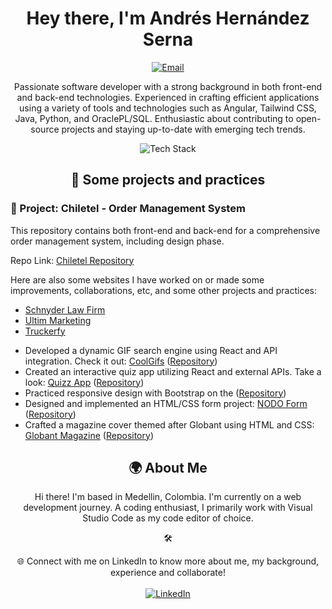 <div align="center">
  <h1> Hey there, I'm Andrés Hernández Serna</h1>
</div>

<p align="center">
  <a href="mailto:mauricioserna123@gmail.com">
    <img src="https://img.shields.io/badge/Email-mauricioserna123%40gmail.com-blue?style=for-the-badge&logo=gmail" alt="Email">
  </a>
</p>

<p align="center">
  Passionate software developer with a strong background in both front-end and back-end technologies. Experienced in crafting efficient applications using a variety of tools and technologies such as Angular, Tailwind CSS, Java, Python, and OraclePL/SQL. Enthusiastic about contributing to open-source projects and staying up-to-date with emerging tech trends.
</p>

<div align="center"> <!-- Agregamos un contenedor para centrar la imagen -->
  <img src="https://res.cloudinary.com/dciwzdk4j/image/upload/v1693498075/techstack_qytlq6.gif" alt="Tech Stack">
</div>

<h2 align="center">🚀 Some projects and practices</h2>

<div>
  <h3>🔧 Project: Chiletel - Order Management System</h3>
  <p>This repository contains both front-end and back-end for a comprehensive order management system, including design phase.</p>
  <p>Repo Link: <a href="https://github.com/andreshserna/chiletel">Chiletel Repository</a></p>
</div>
  <p>Here are also some websites I have worked on or made some improvements, collaborations, etc, and some other projects and practices:</p>
  <ul>
    <li><a href="https://www.schnyderlawfirm.com/">Schnyder Law Firm</a></li>
    <li><a href="https://www.ultimmarketing.com/">Ultim Marketing</a></li>
    <li><a href="https://truckerfy.com/home.html">Truckerfy</a></li>
  </ul>

</div>


- Developed a dynamic GIF search engine using React and API integration. Check it out: [CoolGifs](https://coolgifsapp.netlify.app/) ([Repository](https://github.com/yourusername/coolgifs-repo))
- Created an interactive quiz app utilizing React and external APIs. Take a look: [Quizz App](https://quizzapp-andreshserna.netlify.app/) ([Repository](https://github.com/andreshserna/quizapp-main))
- Practiced responsive design with Bootstrap on the ([Repository](https://github.com/andreshserna/AvengersAssemble-Website))
- Designed and implemented an HTML/CSS form project: [NODO Form](https://andreshserna.github.io/Form-for-NODO/) ([Repository](https://github.com/andreshserna/Form-for-NODO))
- Crafted a magazine cover themed after Globant using HTML and CSS: [Globant Magazine](https://andreshserna.github.io/Magazine-cover-of-Globant/) ([Repository](https://github.com/andreshserna/Magazine-cover-of-Globant))

<h2 align="center">🌍 About Me</h2>


<p align="center">
  Hi there! I'm based in Medellin, Colombia. I'm currently on a web development journey. A coding enthusiast, I primarily work with Visual Studio Code as my code editor of choice.
</p>

<p align="center">
  🛠️ 
</p>

<p align="center">
  🌐 Connect with me on LinkedIn to know more about me, my background, experience and collaborate!
  <br><br>
  <a href="https://www.linkedin.com/in/andres-hernandez-serna-front-end-developer" target="_blank">
    <img src="https://img.shields.io/badge/LinkedIn-Andr%C3%A9s%20Hern%C3%A1ndez%20Serna-blue?style=for-the-badge&logo=linkedin" alt="LinkedIn">
  </a>
</p>

